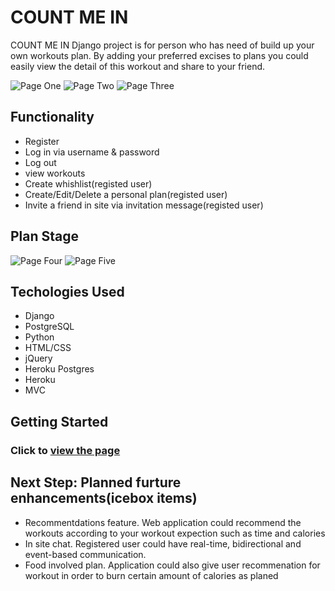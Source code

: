 
# COUNT ME IN

COUNT ME IN Django project is for person who has need of build up your own workouts plan. 
By adding your preferred excises to plans you could easily view the detail of this workout and share to your friend. 
 
![Page One](https://github.com/sanasdh/Count_Me_In/blob/master/main_app/static/img/mainSC.JPG?raw=true "The first page ")
![Page Two](https://raw.githubusercontent.com/sanasdh/Count_Me_In/master/main_app/static/img/workoutsSC.JPG "Workouts list page ")
![Page Three](https://github.com/sanasdh/Count_Me_In/blob/master/main_app/static/img/SignupSC.JPG?raw=true "Sign up page ")

## Functionality

* Register
* Log in via username & password
* Log out
* view workouts
* Create whishlist(registed user)
* Create/Edit/Delete a personal plan(registed user)
* Invite a friend in site via invitation message(registed user)

## Plan Stage

![Page Four](/main_app/static/img/jira?raw=true "jira")
![Page Five](https://i.imgur.com/LHABbeq.png?raw=true "sql diagram")


## Techologies Used

* Django
* PostgreSQL
* Python
* HTML/CSS
* jQuery
* Heroku Postgres
* Heroku
* MVC


## Getting Started

### Click to [view the page](https://countmein-2020.herokuapp.com/)


## Next Step: Planned furture enhancements(icebox items)

* Recommentdations feature. Web application could recommend the workouts according to your workout expection such as time and calories  
* In site chat. Registered user could have real-time, bidirectional and event-based communication.
* Food involved plan. Application could also give user recommenation for workout in order to burn certain amount of calories as planed

